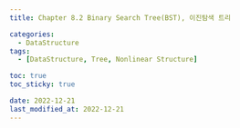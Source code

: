 ```yaml
---
title: Chapter 8.2 Binary Search Tree(BST), 이진탐색 트리

categories: 
  - DataStructure
tags:
  - [DataStructure, Tree, Nonlinear Structure]

toc: true
toc_sticky: true

date: 2022-12-21
last_modified_at: 2022-12-21 
---
```

